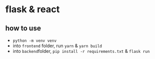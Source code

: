 # flask & react

## how to use

- `python -m venv venv`
- into `frontend` folder, run `yarn` & `yarn build`
- into `backend`folder, `pip install -r requirements.txt` & `flask run`
